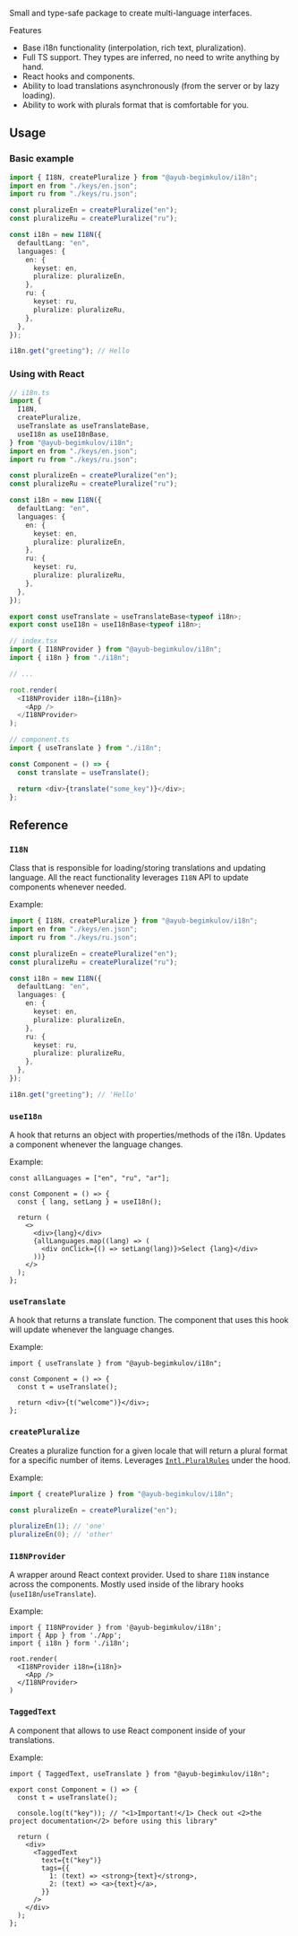 Small and type-safe package to create multi-language interfaces.

Features

- Base i18n functionality (interpolation, rich text, pluralization).
- Full TS support. They types are inferred, no need to write anything by hand.
- React hooks and components.
- Ability to load translations asynchronously (from the server or by lazy loading).
- Ability to work with plurals format that is comfortable for you.

## Usage

### Basic example

```ts
import { I18N, createPluralize } from "@ayub-begimkulov/i18n";
import en from "./keys/en.json";
import ru from "./keys/ru.json";

const pluralizeEn = createPluralize("en");
const pluralizeRu = createPluralize("ru");

const i18n = new I18N({
  defaultLang: "en",
  languages: {
    en: {
      keyset: en,
      pluralize: pluralizeEn,
    },
    ru: {
      keyset: ru,
      pluralize: pluralizeRu,
    },
  },
});

i18n.get("greeting"); // Hello
```

### Using with React

```ts
// i18n.ts
import {
  I18N,
  createPluralize,
  useTranslate as useTranslateBase,
  useI18n as useI18nBase,
} from "@ayub-begimkulov/i18n";
import en from "./keys/en.json";
import ru from "./keys/ru.json";

const pluralizeEn = createPluralize("en");
const pluralizeRu = createPluralize("ru");

const i18n = new I18N({
  defaultLang: "en",
  languages: {
    en: {
      keyset: en,
      pluralize: pluralizeEn,
    },
    ru: {
      keyset: ru,
      pluralize: pluralizeRu,
    },
  },
});

export const useTranslate = useTranslateBase<typeof i18n>;
export const useI18n = useI18nBase<typeof i18n>;

// index.tsx
import { I18NProvider } from "@ayub-begimkulov/i18n";
import { i18n } from "./i18n";

// ...

root.render(
  <I18NProvider i18n={i18n}>
    <App />
  </I18NProvider>
);

// component.ts
import { useTranslate } from "./i18n";

const Component = () => {
  const translate = useTranslate();

  return <div>{translate("some_key")}</div>;
};
```

## Reference

### `I18N`

Class that is responsible for loading/storing translations and updating language. All the react functionality leverages `I18N` API to update components whenever needed.

Example:

```ts
import { I18N, createPluralize } from "@ayub-begimkulov/i18n";
import en from "./keys/en.json";
import ru from "./keys/ru.json";

const pluralizeEn = createPluralize("en");
const pluralizeRu = createPluralize("ru");

const i18n = new I18N({
  defaultLang: "en",
  languages: {
    en: {
      keyset: en,
      pluralize: pluralizeEn,
    },
    ru: {
      keyset: ru,
      pluralize: pluralizeRu,
    },
  },
});

i18n.get("greeting"); // 'Hello'
```

### `useI18n`

A hook that returns an object with properties/methods of the i18n. Updates a component whenever the language changes.

Example:

```tsx
const allLanguages = ["en", "ru", "ar"];

const Component = () => {
  const { lang, setLang } = useI18n();

  return (
    <>
      <div>{lang}</div>
      {allLanguages.map((lang) => (
        <div onClick={() => setLang(lang)}>Select {lang}</div>
      ))}
    </>
  );
};
```

### `useTranslate`

A hook that returns a translate function. The component that uses this hook will update whenever the language changes.

Example:

```tsx
import { useTranslate } from "@ayub-begimkulov/i18n";

const Component = () => {
  const t = useTranslate();

  return <div>{t("welcome")}</div>;
};
```

### `createPluralize`

Creates a pluralize function for a given locale that will return a plural format for a specific number of items. Leverages [`Intl.PluralRules`](https://developer.mozilla.org/en-US/docs/Web/JavaScript/Reference/Global_Objects/Intl/PluralRules) under the hood.

Example:

```ts
import { createPluralize } from "@ayub-begimkulov/i18n";

const pluralizeEn = createPluralize("en");

pluralizeEn(1); // 'one'
pluralizeEn(0); // 'other'
```

### `I18NProvider`

A wrapper around React context provider. Used to share `I18N` instance across the components. Mostly used inside of the library hooks (`useI18n`/`useTranslate`).

Example:

```tsx
import { I18NProvider } from '@ayub-begimkulov/i18n';
import { App } from './App';
import { i18n } form './i18n';

root.render(
  <I18NProvider i18n={i18n}>
    <App />
  </I18NProvider>
)
```

### `TaggedText`

A component that allows to use React component inside of your translations.

Example:

```tsx
import { TaggedText, useTranslate } from "@ayub-begimkulov/i18n";

export const Component = () => {
  const t = useTranslate();

  console.log(t("key")); // "<1>Important!</1> Check out <2>the project documentation</2> before using this library"

  return (
    <div>
      <TaggedText
        text={t("key")}
        tags={{
          1: (text) => <strong>{text}</strong>,
          2: (text) => <a>{text}</a>,
        }}
      />
    </div>
  );
};
```